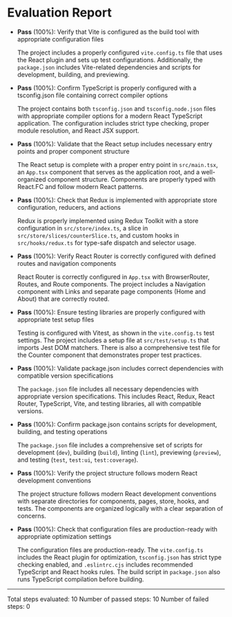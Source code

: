 # Evaluation Report

- **Pass** (100%): Verify that Vite is configured as the build tool with appropriate configuration files
  
  The project includes a properly configured `vite.config.ts` file that uses the React plugin and sets up test configurations. Additionally, the `package.json` includes Vite-related dependencies and scripts for development, building, and previewing.

- **Pass** (100%): Confirm TypeScript is properly configured with a tsconfig.json file containing correct compiler options
  
  The project contains both `tsconfig.json` and `tsconfig.node.json` files with appropriate compiler options for a modern React TypeScript application. The configuration includes strict type checking, proper module resolution, and React JSX support.

- **Pass** (100%): Validate that the React setup includes necessary entry points and proper component structure
  
  The React setup is complete with a proper entry point in `src/main.tsx`, an `App.tsx` component that serves as the application root, and a well-organized component structure. Components are properly typed with React.FC and follow modern React patterns.

- **Pass** (100%): Check that Redux is implemented with appropriate store configuration, reducers, and actions
  
  Redux is properly implemented using Redux Toolkit with a store configuration in `src/store/index.ts`, a slice in `src/store/slices/counterSlice.ts`, and custom hooks in `src/hooks/redux.ts` for type-safe dispatch and selector usage.

- **Pass** (100%): Verify React Router is correctly configured with defined routes and navigation components
  
  React Router is correctly configured in `App.tsx` with BrowserRouter, Routes, and Route components. The project includes a Navigation component with Links and separate page components (Home and About) that are correctly routed.

- **Pass** (100%): Ensure testing libraries are properly configured with appropriate test setup files
  
  Testing is configured with Vitest, as shown in the `vite.config.ts` test settings. The project includes a setup file at `src/test/setup.ts` that imports Jest DOM matchers. There is also a comprehensive test file for the Counter component that demonstrates proper test practices.

- **Pass** (100%): Validate package.json includes correct dependencies with compatible version specifications
  
  The `package.json` file includes all necessary dependencies with appropriate version specifications. This includes React, Redux, React Router, TypeScript, Vite, and testing libraries, all with compatible versions.

- **Pass** (100%): Confirm package.json contains scripts for development, building, and testing operations
  
  The `package.json` file includes a comprehensive set of scripts for development (`dev`), building (`build`), linting (`lint`), previewing (`preview`), and testing (`test`, `test:ui`, `test:coverage`).

- **Pass** (100%): Verify the project structure follows modern React development conventions
  
  The project structure follows modern React development conventions with separate directories for components, pages, store, hooks, and tests. The components are organized logically with a clear separation of concerns.

- **Pass** (100%): Check that configuration files are production-ready with appropriate optimization settings
  
  The configuration files are production-ready. The `vite.config.ts` includes the React plugin for optimization, `tsconfig.json` has strict type checking enabled, and `.eslintrc.cjs` includes recommended TypeScript and React hooks rules. The build script in `package.json` also runs TypeScript compilation before building.

---

Total steps evaluated: 10
Number of passed steps: 10
Number of failed steps: 0